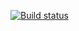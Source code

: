[![Build status](https://ci.appveyor.com/api/projects/status/5r079nn3stdnv28a?svg=true)](https://ci.appveyor.com/project/Nimmo89/testpattern-18-2)
